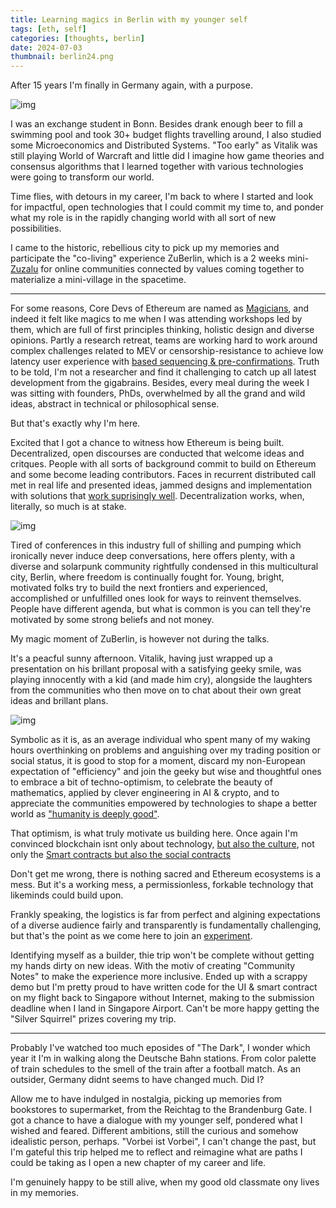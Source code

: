 ```yaml
---
title: Learning magics in Berlin with my younger self
tags: [eth, self]
categories: [thoughts, berlin]
date: 2024-07-03
thumbnail: berlin24.png
---
```


<!-- ## Learning magics in Berlin with my younger self -->

After 15 years I'm finally in Germany again, with a purpose. 

![img](berlin24.jpg)

I was an exchange student in Bonn. Besides drank enough beer to fill a swimming pool and took 30+ budget flights travelling around, I also studied some Microeconomics and Distributed Systems. "Too early" as Vitalik was still playing World of Warcraft and little did I imagine how game theories and consensus algorithms that I learned together with various technologies were going to transform our world.

Time flies, with detours in my career, I'm back to where I started and look for impactful, open technologies that I could commit my time to, and ponder what my role is in the rapidly changing world with all sort of new possibilities. 

I came to the historic, rebellious city to pick up my memories and participate the "co-living" experience ZuBerlin, which is a 2 weeks mini-[Zuzalu](https://www.palladiummag.com/2023/10/06/why-i-built-zuzalu/) for online communities connected by values coming together to materialize a mini-village in the spacetime.

---

For some reasons, Core Devs of Ethereum are named as [Magicians](https://ethereum-magicians.org/), and indeed it felt like magics to me when I was attending workshops led by them, which are full of first principles thinking, holistic design and diverse opinions. Partly a research retreat, teams are working hard to work around complex challenges related to MEV or censorship-resistance to achieve low latency user experience with [based sequencing & pre-confirmations](https://ethresear.ch/t/based-preconfirmations/17353). Truth to be told, I'm not a researcher and find it challenging to catch up all latest development from the gigabrains. Besides, every meal during the week I was sitting with founders, PhDs, overwhelmed by all the grand and wild ideas, abstract in technical or philosophical sense.

But that's exactly why I'm here. 

Excited that I got a chance to witness how Ethereum is being built. Decentralized, open discourses are conducted that welcome ideas and critques. People with all sorts of background commit to build on Ethereum and some become leading contributors. Faces in recurrent distributed call met in real life and presented ideas, jammed designs and implementation with solutions that [work suprisingly well](https://x.com/drakefjustin/status/1801321889152835758). Decentralization works, when, literally, so much is at stake. 

![img](https://pbs.twimg.com/media/GP-OxuoW8AAAUOM?format=jpg&name=large)


Tired of conferences in this industry full of shilling and pumping which ironically never induce deep conversations, here offers plenty, with a diverse and solarpunk community rightfully condensed in this multicultural city, Berlin, where freedom is continually fought for. Young, bright, motivated folks try to build the next frontiers and experienced, accomplished or unfulfilled ones look for ways to reinvent themselves. People have different agenda, but what is common is you can tell they're motivated by some strong beliefs and not money. 

My magic moment of ZuBerlin, is however not during the talks.

It's a peacful sunny afternoon. Vitalik, having just wrapped up a presentation on his brillant proposal with a satisfying geeky smile, was playing innocently with a kid (and made him cry), alongside the laughters from the communities who then move on to chat about their own great ideas and brillant plans.


![img](vitalik.jpg)

Symbolic as it is, as an average individual who spent many of my waking hours overthinking on problems and anguishing over my trading position or social status, it is good to stop for a moment, discard my non-European expectation of "efficiency" and join the geeky but wise and thoughtful ones to embrace a bit of techno-optimism, to celebrate the beauty of mathematics, applied by clever engineering in AI & crypto, and to appreciate the communities empowered by technologies to shape a better world as ["humanity is deeply good"](https://vitalik.eth.limo/general/2023/11/27/techno_optimism.html#dacc). 

That optimism, is what truly motivate us building here. Once again I'm convinced blockchain isnt only about technology, [but also the culture](https://vitalik.eth.limo/general/2024/05/29/l2culture.html#:~:text=The%20core%20value%20proposition%20of,infrastructure%20to%20achieve%20those%20values.), not only the [Smart contracts but also the social contracts](https://vitalik.eth.limo/general/2021/03/23/legitimacy.html)

Don't get me wrong, there is nothing sacred and Ethereum ecosystems is a mess. But it's a working mess, a permissionless, forkable technology that likeminds could build upon.  

Frankly speaking, the logistics is far from perfect and algining expectations of a diverse audience fairly and transparently is fundamentally challenging, but that's the point as we come here to join an [experiment](https://www.palladiummag.com/2023/10/06/why-i-built-zuzalu/).

Identifying myself as a builder, thie trip won't be complete without getting my hands dirty on new ideas. With the motiv of creating "Community Notes" to make the experience more inclusive. Ended up with a scrappy demo but I'm pretty proud to have written code for the UI & smart contract on my flight back to Singapore without Internet, making to the submission deadline when I land in Singapore Airport. Can't be more happy getting the "Silver Squirrel" prizes covering my trip.   

---

Probably I've watched too much eposides of "The Dark", I wonder which year it I'm in walking along the Deutsche Bahn stations. From color palette of train schedules to the smell of the train after a football match. As an outsider, Germany didnt seems to have changed much. Did I? 

Allow me to have indulged in nostalgia, picking up memories from bookstores to supermarket, from the Reichtag to the Brandenburg Gate. I got a chance to have a dialogue with my younger self, pondered what I wished and feared. Different ambitions, still the curious and somehow idealistic person, perhaps. "Vorbei ist Vorbei", I can't change the past, but I'm gateful this trip helped me to reflect and reimagine what are paths I could be taking as I open a new chapter of my career and life.

I'm genuinely happy to be still alive, when my good old classmate ony lives in my memories.

